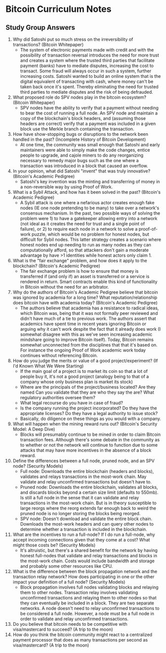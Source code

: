 # Bitcoin Curriculum Notes

## Study Group Answers

1. Why did Satoshi put so much stress on the irreversibility of transactions? (Bitcoin Whitepaper)
    * The system of electronic payments made with credit and with the possibility of transaction reversal introduces the need for more trust and creates a system where the trusted third parties that facilitate payment (banks) have to mediate disputes, increasing the cost to transact. Some fraud will always occur in such a system, further increasing costs. Satoshi wanted to build an online system that is the digital equivalent of transacting with cash, where money can't be taken back once it's spent. Thereby eliminating the need for trusted third parties to mediate disputes and the risk of being defrauded.
1. What proposed role do SPV nodes play in the bitcoin ecosystem? (Bitcoin Whitepaper)
    * SPV nodes have the ability to verify that a payment without needing to bear the cost of running a full node. An SPV node and maintain a copy of the blockchain's block headers, and (assuming those headers are correct) verify that a payment was included in a given block use the Merkle branch containing the transaction.
1. How have show-stopping bugs or disruptions to the network been handled in the past? (Incomplete History of Bitcoin Development)
    * At one time, the community was small enough that Satoshi and early maintainers were able to simply make the code changes, entice people to upgrade, and cajole miners to do any reorganizing necessary to remedy major bugs such as the one where a transaction was introduced in a block that caused an overflow.
1. In your opinion, what did Satoshi "invent" that was truly innovative? (Bitcoin's Academic Pedigree)
    * Satoshi's key invention was the minting and transferring of money in a non-reversible way by using Proof of Work.
1. What is a Sybil Attack, and how has it been solved in the past? (Bitcoin's Academic Pedigree)
    * A Sybil attack is one where a nefarious actor creates enough fake nodes (IE one node pretending to be many) to take over a network's consensus mechanism. In the past, two possible ways of solving the problem were 1) to have a gatekeeper allowing entry into a network (not ideal as it creates the need for trust and a single point of failure), or 2) to require each node in a network to solve a proof-of-work puzzle, which would be no problem for honest nodes, but difficult for Sybil nodes. This latter strategy creates a scenario where honest nodes end up needing to run as many nodes as they can computationally afford, so that attackers don't gain a moderate advantage by have >1 identities while honest actors only claim 1.
1. What is the "fair exchange" problem, and how does it apply to the blockchain? (Bitcoin's Academic Pedigree)
    * The fair exchange problem is how to ensure that money is transferred if (and only if) an asset is transferred or a service is rendered in return. Smart contracts enable this kind of functionality in Bitcoin without the need for an arbitrator.
1. Why do the authors of Bitcoin's Academic Pedigree believe that bitcoin was ignored by academia for a long time? What reputation/relationship does bitcoin have with academia today? (Bitcoin's Academic Pedigree)
    * The authors believe that academia has a resistance to radical ideas, which Bitcoin was, being that it was not formally peer reviewed and didn't have much of a tie to previous work. The authors assert that academics have spent time in recent years ignoring Bitcoin or arguing why it can't work despite the fact that it already does work (I somewhat disagree with this as we've seen increasing academic mindshare going to improve Bitcoin itself). Today, Bitcoin remains somewhat unconnected from the disciplines that that it's based on. For instance the ongoing Proof of Work academic work today continues without referencing Bitcoin.
1. How do you judge the merits or value of a good project/experiment? (If I'd Known What We Were Starting)
   * If the main goal of a project is to market its coin so that a lot of people buy it, it's not a good project (analogy being to that of a company whose only business plan is market its stock)
   * Where are the principals of the project/business located? Are they named Can you validate that they are who they say the are? What regulatory authorities oversee them?
   * What legal recourse do you have in case of fraud?
   * Is the company running the project incorporated? Do they have the appropriate licenses? Do they have a legal authority to issue stock?
   * Basically, do diligence on these things as you would with a company.
1. What will happen when the mining reward runs out? (Bitcoin's Security Model: A Deep Dive)
   * Blocks will presumably continue to be mined in order to claim Bitcoin transaction fees. Although there's some debate in the community as to whether or not the network will continue to function due to some attacks that may have more incentives in the absence of a block reward.
1. Define the differences between a full node, pruned node, and an SPV node? (Security Models)
   * Full node: Downloads the entire blockchain (headers and blocks), validates and relays transactions in the most-work chain. May validate and relay unconfirmed transactions but doesn't have to.
   * Pruned node: Downloads the entire blockchain, validates all blocks, and discards blocks beyond a certain size limit (defaults to 550mb). Is still a full node in the sense that it can validate and relay transactions in the most-work chain. But is in theory susceptible to large reorgs where the reorg extends far enough back to weird the pruned node is no longer storing the blocks being reorged.
   * SPV node: Doesn't download and validate the entire block chain. Downloads the most-work headers and can query other nodes to determine whether a transaction is included in the blockchain.
1. What are the incentives to run a full-node? If I do run a full-node, why accept incoming connections given that they come at a cost? What might those costs be? (Security Models)
   * It's altruistic, but there's a shared benefit for the network by having honest full-nodes that validate and relay transactions and blocks in the most-work chain. Costs would include bandwidth and storage and probably some other resources like CPU.
1. What is the difference between the block propagation network and the transaction relay network? How does participating in one or the other impact your definition of a full node? (Security Models)
   * Block propagation involves full nodes validating blocks and relaying them to other nodes. Transaction relay involves validating unconfirmed transactions and relaying them to other nodes so that they can eventually be included in a block. They are two separate networks. A node doesn't need to relay unconfirmed transactions to be considered a full node. However, a node must be a full node in order to validate and relay unconfirmed transactions.
1. Do you believe that bitcoin needs to be competitive with visa/mastercard to succeed? (A trip to the moon)
1. How do you think the bitcoin community might react to a centralized payment processor that does as many transactions per second as visa/mastercard? (A trip to the moon)